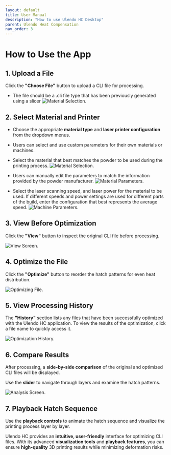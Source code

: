 ```yaml
---
layout: default
title: User Manual
description: "How to use Ulendo HC Desktop"
parent: Ulendo Heat Compensation
nav_order: 3
---
```


# How to Use the App

## 1. Upload a File  
Click the **"Choose File"** button to upload a CLI file for processing.
- The file should be a .cli file type that has been previously generated using a slicer
![Material Selection.](https://s2aulendo.github.io/HC-HeatCompensation-Docs/assets/images/select-input.png)

## 2. Select Material and Printer  
- Choose the appropriate **material type** and **laser printer configuration** from the dropdown menus.
- Users can select and use custom parameters for their own materials or machines.

- Select the material that best matches the powder to be used during the printing process. 
![Material Selection.](https://s2aulendo.github.io/HC-HeatCompensation-Docs/assets/images/material-selections-2.png)

- Users can manually edit the parameters to match the information provided by the powder manufacturer. 
![Material Parameters.](https://s2aulendo.github.io/HC-HeatCompensation-Docs/assets/images/show-material-params.png)

 - Select the laser scanning speed, and laser power for the material to be used. If different speeds and power settings are used for different parts of the build, enter the configuration that best represents the average speed. 
![Machine Parameters.](https://s2aulendo.github.io/HC-HeatCompensation-Docs/assets/images/hc-machines-params.png)


## 3. View Before Optimization  
Click the **"View"** button to inspect the original CLI file before processing.

![View Screen.](https://s2aulendo.github.io/HC-HeatCompensation-Docs/assets/images/hc-app-viewscreen.png)

## 4. Optimize the File  
Click the **"Optimize"** button to reorder the hatch patterns for even heat distribution.

![Optimizing File.](https://s2aulendo.github.io/HC-HeatCompensation-Docs/assets/images/hc-processing.png)


## 5. View Processing History  
The **"History"** section lists any files that have been successfully optimized with the Ulendo HC application. To view the results of the optimization, click a file name to quickly access it.

![Optimization History.](https://s2aulendo.github.io/HC-HeatCompensation-Docs/assets/images/opt-history.png)

## 6. Compare Results  
After processing, a **side-by-side comparison** of the original and optimized CLI files will be displayed. 

Use the **slider** to navigate through layers and examine the hatch patterns.

![Analysis Screen.](https://s2aulendo.github.io/HC-HeatCompensation-Docs/assets/images/analysis-comparison.png)


## 7. Playback Hatch Sequence  
Use the **playback controls** to animate the hatch sequence and visualize the printing process layer by layer.

Ulendo HC provides an **intuitive, user-friendly** interface for optimizing CLI files. With its advanced **visualization tools** and **playback features**, you can ensure **high-quality** 3D printing results while minimizing deformation risks.